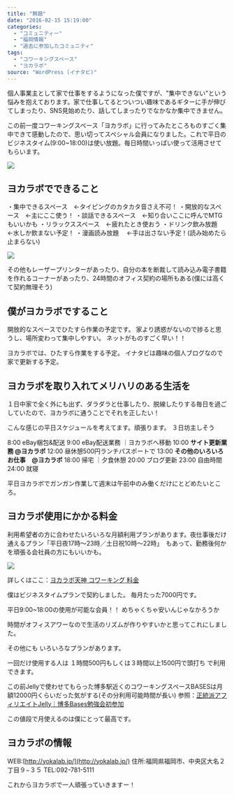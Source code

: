 ```yaml
---
title: "無題"
date: "2016-02-15 15:19:00"
categories:
  - "コミュニティー"
  - "福岡情報"
  - "過去に参加したコミュニティ"
tags:
  - "コワーキングスペース"
  - "ヨカラボ"
source: "WordPress (イナタビ)"
---
```


個人事業主として家で仕事をするようになった僕ですが、"集中できない"という悩みを抱えております。家で仕事してるとついつい趣味であるギターに手が伸びてしまったり、SNS見始めたり、話してしまったりでなかなか集中できません。

この前一度コワーキングスペース「ヨカラボ」に行ってみたところものすごく集中できて感動したので、思い切ってスペシャル会員になりました。これで平日のビジネスタイム(9:00~18:00)は使い放題。毎日時間いっぱい使って活用させてもらいます。

![](https://masayamuko.com/wp/wp-content/uploads/2016/02/mainvisual_01.jpg)

## ヨカラボでできること

・集中できるスペース　←タイピングのカタカタ音さえ不可！
・開放的なスペース　←主にここ使う！
・談話できるスペース　←知り合いここに呼んでMTGもいいかも
・リラックススペース　←疲れたとき使おう
・ドリンク飲み放題　←水しか飲まない予定！
・漫画読み放題　  ←手は出さない予定！(読み始めたら止まらない)

![](https://masayamuko.com/wp/wp-content/uploads/2016/02/スクリーンショット-2016-02-15-15.00.37.png)

その他もレーザープリンターがあったり、自分の本を断裁して読み込み電子書籍を作れるコーナーがあったり、24時間のオフィス契約の場所もある(僕には高くて契約無理そう)

## 僕がヨカラボですること

開放的なスペースでひたすら作業の予定です。
家より誘惑がないので捗ると思うし、場所変わって集中しやすい。
ネットがものすごく早い！！

ヨカラボでは、ひたすら作業をする予定。
イナタビは趣味の個人ブログなので家で更新する予定。

## ヨカラボを取り入れてメリハリのある生活を

１日中家で全く外にも出ず、ダラダラと仕事したり、脱線したりする毎日を過ごしていたので、ヨカラボに通うことでそれを正したい！

こんな感じの平日スケジュールを考えてます。頑張ります。
３日坊主しそう

8:00 eBay梱包&配送
9:00 eBay配送業務
｜ヨカラボへ移動
10:00 **サイト更新業務 @ヨカラボ**
12:00 昼休憩500円ランチパスポートで
13:00 **その他のいろいろお仕事　@ヨカラボ**
18:00 帰宅
｜夕食休憩
20:00 ブログ更新
23:00 自由時間
24:00 就寝

平日ヨカラボでガンガン作業して週末は午前中のみ働くだけにとどめたいところ。

## ヨカラボ使用にかかる料金

利用希望者の方に合わせたいろいろな月額利用プランがあります。夜仕事後だけ通えるプラン「平日夜17時～23時／土日祝10時～22時」　もあって、勤務後何かを頑張る会社員の方にもいいかも。

![](https://masayamuko.com/wp/wp-content/uploads/2016/02/スクリーンショット-2016-02-15-15.00.23.png)

詳しくはここ：[ヨカラボ天神 コワーキング 料金](http://yokalab.jp/coworking/index.html)

僕はビジネスタイムプランで契約しました。
毎月たった7000円です。

平日9:00~18:00の使用が可能な会員！！
めちゃくちゃ安いんじゃなかろうか

時間がオフィスアワーなので生活のリズムが作りやすいかと思ってこれにしました。

その他にも
いろいろなプランがあります。

一回だけ使用する人は
１時間500円もしくは３時間以上1500円で頭打ち
で利用できます。

この前Jellyで使わせてもらった博多駅近くのコワーキングスペースBASESは月額12000円くらいだった気がする(その分利用可能時間が長い)
参照：[正統派アフィリエイトJelly｜博多Bases勉強会初参加](https://masayamuko.com/jelly-first/)

この値段で月使えるのは僕にとって最高です。

## ヨカラボの情報

WEB:[http://yokalab.jp/](http://yokalab.jp/)
住所:福岡県福岡市、中央区大名２丁目９−３５
TEL:092-781-5111

これからヨカラボで一人頑張っていきますー！